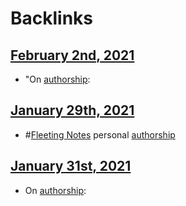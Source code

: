 
# Backlinks
## [February 2nd, 2021](<February 2nd, 2021.md>)
- "On [authorship](<authorship.md>):

## [January 29th, 2021](<January 29th, 2021.md>)
- #[Fleeting Notes](<Fleeting Notes.md>) personal [authorship](<authorship.md>)

## [January 31st, 2021](<January 31st, 2021.md>)
- On [authorship](<authorship.md>):


